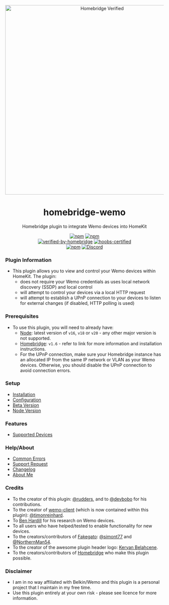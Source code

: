 <p align="center">
   <a href="https://github.com/bwp91/homebridge-wemo"><img alt="Homebridge Verified" src="https://user-images.githubusercontent.com/43026681/126868557-d0983348-d124-4247-bea9-7dcc62849cdf.png" width="600px"></a>
</p>
<span align="center">
  
# homebridge-wemo

Homebridge plugin to integrate Wemo devices into HomeKit

[![npm](https://img.shields.io/npm/v/homebridge-wemo/latest?label=latest)](https://www.npmjs.com/package/homebridge-wemo)
[![npm](https://img.shields.io/npm/v/homebridge-wemo/beta?label=beta)](https://github.com/bwp91/homebridge-wemo/wiki/Beta-Version)  
[![verified-by-homebridge](https://badgen.net/badge/homebridge/verified/purple)](https://github.com/homebridge/homebridge/wiki/Verified-Plugins)
[![hoobs-certified](https://badgen.net/badge/HOOBS/certified/yellow?label=hoobs)](https://plugins.hoobs.org/plugin/homebridge-wemo)  
[![npm](https://img.shields.io/npm/dt/homebridge-wemo)](https://www.npmjs.com/package/homebridge-wemo)
[![Discord](https://img.shields.io/discord/432663330281226270?color=728ED5&logo=discord&label=hb-discord)](https://discord.com/channels/432663330281226270/742733745743855627)

</span>

### Plugin Information

- This plugin allows you to view and control your Wemo devices within HomeKit. The plugin:
  - does not require your Wemo credentials as uses local network discovery (SSDP) and local control
  - will attempt to control your devices via a local HTTP request
  - will attempt to establish a UPnP connection to your devices to listen for external changes (if disabled, HTTP polling is used)

### Prerequisites

- To use this plugin, you will need to already have:
  - [Node](https://nodejs.org): latest version of `v16`, `v18` or `v20` - any other major version is not supported.
  - [Homebridge](https://homebridge.io): `v1.6` - refer to link for more information and installation instructions.
  - For the UPnP connection, make sure your Homebridge instance has an allocated IP from the same IP network or VLAN as your Wemo devices. Otherwise, you should disable the UPnP connection to avoid connection errors.

### Setup

- [Installation](https://github.com/bwp91/homebridge-wemo/wiki/Installation)
- [Configuration](https://github.com/bwp91/homebridge-wemo/wiki/Configuration)
- [Beta Version](https://github.com/homebridge/homebridge/wiki/How-to-Install-Alternate-Plugin-Versions)
- [Node Version](https://github.com/bwp91/homebridge-wemo/wiki/Node-Version)

### Features

- [Supported Devices](https://github.com/bwp91/homebridge-wemo/wiki/Supported-Devices)

### Help/About

- [Common Errors](https://github.com/bwp91/homebridge-wemo/wiki/Common-Errors)
- [Support Request](https://github.com/bwp91/homebridge-wemo/issues/new/choose)
- [Changelog](https://github.com/bwp91/homebridge-wemo/blob/latest/CHANGELOG.md)
- [About Me](https://github.com/sponsors/bwp91)

### Credits

- To the creator of this plugin: [@rudders](https://github.com/rudders), and to [@devbobo](https://github.com/devbobo) for his contributions.
- To the creator of [wemo-client](https://github.com/timonreinhard/wemo-client) (which is now contained within this plugin): [@timonreinhard](https://github.com/timonreinhard).
- To [Ben Hardill](http://www.hardill.me.uk/wordpress/tag/wemo/) for his research on Wemo devices.
- To all users who have helped/tested to enable functionality for new devices.
- To the creators/contributors of [Fakegato](https://github.com/simont77/fakegato-history): [@simont77](https://github.com/simont77) and [@NorthernMan54](https://github.com/NorthernMan54).
- To the creator of the awesome plugin header logo: [Keryan Belahcene](https://www.instagram.com/keryan.me).
- To the creators/contributors of [Homebridge](https://homebridge.io) who make this plugin possible.

### Disclaimer

- I am in no way affiliated with Belkin/Wemo and this plugin is a personal project that I maintain in my free time.
- Use this plugin entirely at your own risk - please see licence for more information.
